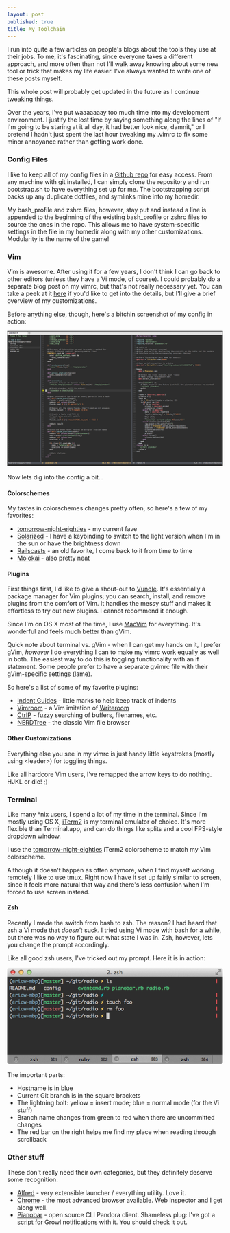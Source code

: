 ```yaml
--- 
layout: post
published: true
title: My Toolchain
---
```


I run into quite a few articles on people's blogs about the tools they use at their jobs. To me, it's fascinating, since everyone takes a different approach, and more often than not I'll walk away knowing about some new tool or trick that makes my life easier. I've always wanted to write one of these posts myself.

This whole post will probably get updated in the future as I continue tweaking things.

Over the years, I've put waaaaaaay too much time into my development environment. I justify the lost time by saying something along the lines of "if I'm going to be staring at it all day, it had better look nice, damnit," or I pretend I hadn't just spent the last hour tweaking my .vimrc to fix some minor annoyance rather than getting work done.

### Config Files

I like to keep all of my config files in a [Github repo](http://github.com/eric-wood/dotfiles) for easy access. From any machine with git installed, I can simply clone the repository and run bootstrap.sh to have everything set up for me. The bootstrapping script backs up any duplicate dotfiles, and symlinks mine into my homedir.

My bash_profile and zshrc files, however, stay put and instead a line is appended to the beginning of the existing bash_profile or zshrc files to source the ones in the repo. This allows me to have system-specific settings in the file in my homedir along with my other customizations. Modularity is the name of the game!

### Vim

Vim is awesome. After using it for a few years, I don't think I can go back to other editors (unless they have a Vi mode, of course). I could probably do a separate blog post on my vimrc, but that's not really necessary yet. You can take a peek at it [here](https://github.com/eric-wood/dotfiles/blob/master/.vimrc) if you'd like to get into the details, but I'll give a brief overview of my customizations.

Before anything else, though, here's a bitchin screenshot of my config in action:

<a href="/static/toolchain/images/vim_demo.png"><img src="/static/images/toolchain/vim_demo.png"></a>

Now lets dig into the config a bit...

#### Colorschemes

My tastes in colorschemes changes pretty often, so here's a few of my favorites:
* [tomorrow-night-eighties](https://github.com/chriskempson/tomorrow-theme) - my current fave
* [Solarized](http://ethanschoonover.com/solarized) - I have a keybinding to switch to the light version when I'm in the sun or have the brightness down
* [Railscasts](http://www.vim.org/scripts/script.php?script_id=2175) - an old favorite, I come back to it from time to time
* [Molokai](https://github.com/tomasr/molokai) - also pretty neat

#### Plugins

First things first, I'd like to give a shout-out to [Vundle](https://github.com/gmarik/vundle). It's essentially a package manager for Vim plugins; you can search, install, and remove plugins from the comfort of Vim. It handles the messy stuff and makes it effortless to try out new plugins. I cannot recommend it enough.

Since I'm on OS X most of the time, I use [MacVim](https://github.com/b4winckler/macvim) for everything. It's wonderful and feels much better than gVim.

Quick note about terminal vs. gVim - when I can get my hands on it, I prefer gVim, *however* I do everything I can to make my vimrc work equally as well in both. The easiest way to do this is toggling functionality with an if statement. Some people prefer to have a separate gvimrc file with their gVim-specific settings (lame).

So here's a list of some of my favorite plugins:
* [Indent Guides](https://github.com/nathanaelkane/vim-indent-guides) - little marks to help keep track of indents
* [Vimroom](http://projects.mikewest.org/vimroom/) - a Vim imitation of [Writeroom](http://www.hogbaysoftware.com/products/writeroom)
* [CtrlP](http://www.vim.org/scripts/script.php?script_id=3736) - fuzzy searching of buffers, filenames, etc.
* [NERDTree](http://www.vim.org/scripts/script.php?script_id=1658) - the classic Vim file browser

#### Other Customizations

Everything else you see in my vimrc is just handy little keystrokes (mostly using &lt;leader&gt;) for toggling things.

Like all hardcore Vim users, I've remapped the arrow keys to do nothing. HJKL or die! ;)

### Terminal

Like many \*nix users, I spend a lot of my time in the terminal. Since I'm mostly using OS X, [iTerm2](http://www.google.com/url?sa=t&rct=j&q=&esrc=s&source=web&cd=1&cad=rja&ved=0CB8QFjAA&url=http%3A%2F%2Fwww.iterm2.com%2F&ei=MFaNUPriOsjXqgGM04DYDA&usg=AFQjCNG7IStoNOzSPwdmFLWs4251hvTXvA) is my terminal emulator of choice. It's more flexible than Terminal.app, and can do things like splits and a cool FPS-style dropdown window.

I use the [tomorrow-night-eighties](https://github.com/chriskempson/tomorrow-theme) iTerm2 colorscheme to match my Vim colorscheme.

Although it doesn't happen as often anymore, when I find myself working remotely I like to use tmux. Right now I have it set up fairly similar to screen, since it feels more natural that way and there's less confusion when I'm forced to use screen instead.

#### Zsh

Recently I made the switch from bash to zsh. The reason? I had heard that zsh a Vi mode that *doesn't* suck. I tried using Vi mode with bash for a while, but there was no way to figure out what state I was in. Zsh, however, lets you change the prompt accordingly.

Like all good zsh users, I've tricked out my prompt. Here it is in action:

<a href="/static/images/toolchain/zsh.png"><img class="no-border" src="/static/images/toolchain/zsh.png"></a>

The important parts:
* Hostname is in blue
* Current Git branch is in the square brackets
* The lightning bolt: yellow = insert mode; blue = normal mode (for the Vi stuff)
* Branch name changes from green to red when there are uncommitted changes
* The red bar on the right helps me find my place when reading through scrollback

### Other stuff

These don't really need their own categories, but they definitely deserve some recognition:
* [Alfred](http://alfredapp.com) - very extensible launcher / everything utility. Love it.
* [Chrome](http://chrome.google.com) - the most advanced browser available. Web Inspector and I get along well.
* [Pianobar](http://6xq.net/projects/pianobar/) - open source CLI Pandora client. Shameless plug: I've got a [script](https://github.com/eric-wood/pianobar-growl) for Growl notifications with it. You should check it out.
